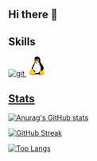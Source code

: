 ## Hi there 👋

## Skills
<a href="https://git-scm.com/" target="_blank" rel="noreferrer"> <img src="https://www.vectorlogo.zone/logos/git-scm/git-scm-icon.svg" alt="git" width="40" height="40"/> </a> <a href="https://www.linux.org/" target="_blank" rel="noreferrer"> <img src="https://raw.githubusercontent.com/devicons/devicon/master/icons/linux/linux-original.svg" alt="linux" width="40" height="40"/> </a> <a href="https://www.python.org" target="_blank" rel="noreferrer"> <a href="https://www.rust-lang.org" target="_blank" rel="noreferrer">

## Stats
![Anurag's GitHub stats](https://github-readme-stats.vercel.app/api?username=jusdMustafa&show_icons=true&theme=nightowl)

<a href="https://git.io/streak-stats"><img src="https://streak-stats.demolab.com?user=jusdMustafa&theme=dark-minimalist" alt="GitHub Streak" /></a>

[![Top Langs](https://github-readme-stats.vercel.app/api/top-langs/?username=jusdMustafa&theme=catppuccin_mocha&layout=compact)](https://github.com/anuraghazra/github-readme-stats)
